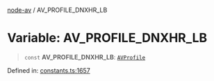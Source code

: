 [node-av](../globals.md) / AV\_PROFILE\_DNXHR\_LB

# Variable: AV\_PROFILE\_DNXHR\_LB

> `const` **AV\_PROFILE\_DNXHR\_LB**: [`AVProfile`](../type-aliases/AVProfile.md)

Defined in: [constants.ts:1657](https://github.com/seydx/av/blob/f8631fc881b394300b1479f511d55cf1c370a87f/src/constants/constants.ts#L1657)
